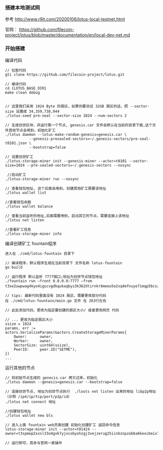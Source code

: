 ### 搭建本地测试网

参考   http://www.r9it.com/20200106/lotus-local-testnet.html

官网： https://github.com/filecoin-project/lotus/blob/master/documentation/en/local-dev-net.md

### 开始搭建


编译代码


    // 拉取代码
    gti clone https://github.com/filecoin-project/lotus.git

    // 编译代码
    cd {LOTUS_BASE_DIR}
    make clean debug 


    // 这里我们采用 1024 Byte 的扇区，如果你要测试 32GB 扇区的话，把 --sector-size 设置成 34,359,738,944
    ./lotus-seed pre-seal --sector-size 1024 --num-sectors 2

    // 生成创世区块，并运行第一个节点, genesis.car 文件会默认在当前的目录下面,这个文件其他节点会用到，初始化矿工
    ./lotus daemon --lotus-make-random-genesis=genesis.car \
			   --genesis-presealed-sectors=~/.genesis-sectors/pre-seal-t0101.json \
			   --bootstrap=false

    // 设置创世矿工
    ./lotus-storage-miner init --genesis-miner --actor=t0101 --sector-size=1024 --pre-sealed-sectors=~/.genesis-sectors --nosync

     //启动矿工
    ./lotus-storage-miner run --nosync

    // 查看钱包地址, 这个后面会用到，创建其他矿工需要该地址
    ./lotus wallet list

    //查看钱包余额
    ./lotus wallet balance
    
    // 查看当前监听的地址,后面需要用到，启动其它的节点，需要连接上该地址
    ./lotus net listen

    //查看矿工信息
    ./lotus-storage-miner info


编译创建矿工 fountain程序

    进入在 ./cmd/lotus-fountain 目录下

    // 编译程序，默认程序生成在当前目录下 文件名称 lotus-fountain 
    go build

    // 运行程序 默认监听 7777端口;地址为创世节点钱包地址
    ./fountain run –front 0.0.0.0:7777 –from t3xe2uwpwag4kyo4igucvgdkqukaqbys3k362dtirnkr6meeu5o2xq4mfnuye7imqp5bcszwq。。。

    // tips: 最新代码里面没有 1024 扇区，需要更改部分代码
    在 ./cmd/lotus-fountain/main.go 文件 在 263行左右

    // 此处添加代码，更改为指定要创建的扇区大小/ 或者更改网页 代码
    
    // ... 更改为指定扇区大小
    ssize = 1024 
	params, err := actors.SerializeParams(&actors.CreateStorageMinerParams{
		Owner:      owner,
		Worker:     owner,
		SectorSize: uint64(ssize),
		PeerID:     peer.ID("SETME"),
	})
    ...




 运行其他的节点

    // 将初始节点生成的 genecis.car 拷贝过来，初始化
    ./lotus daemon --genesis=genesis.car --bootstrap=false   
    
    // 连接创世节点, 地址为创世节点执行  ./louts net listen 出来的地址 libp2p地址（示例 /ip4/ip/tcp/port/p2p/id）
    ./lotus net connect 地址

    //创建钱包地址
    ./lotus wallet new bls

    // 进入上面 fountain web页面创建 初始化创建矿工 返回命令信息
    lotus-storage-miner init --actor=t01424 --owner=t3spmep2xxsl33o4gxk7yjxcobyohzgj3vejzerug25iinbznpzob6a6kexcbeix73th6vjtzfq7boakfdtd6a

    // 运行即可，其余与官网一直操作
    

